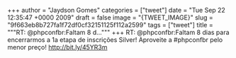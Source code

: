 
+++
author = "Jaydson Gomes"
categories = ["tweet"]
date = "Tue Sep 22 12:35:47 +0000 2009"
draft = false
image = "{TWEET_IMAGE}"
slug = "9f663eb8b727fa1f72df0cf32151125f112a2599"
tags = ["tweet"]
title = """RT: @phpconfbr:Faltam 8 d..."""
+++
RT: @phpconfbr:Faltam 8 dias para encerrarmos a 1a etapa de inscrições Silver! Aproveite a #phpconfbr pelo menor preço! http://bit.ly/45YR3m
